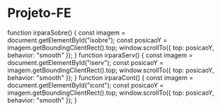 # Projeto-FE



function irparaSobre() {
  const imagem = document.getElementById("isobre");
  const posicaoY = imagem.getBoundingClientRect().top;
  window.scrollTo({
    top: posicaoY,
    behavior: "smooth"
  });
}
function irparaServ() {
  const imagem = document.getElementById("iserv");
  const posicaoY = imagem.getBoundingClientRect().top;
  window.scrollTo({
    top: posicaoY,
    behavior: "smooth"
  });
}
function irparaCont() {
  const imagem = document.getElementById("icont");
  const posicaoY = imagem.getBoundingClientRect().top;
  window.scrollTo({
    top: posicaoY,
    behavior: "smooth"
  });
}
